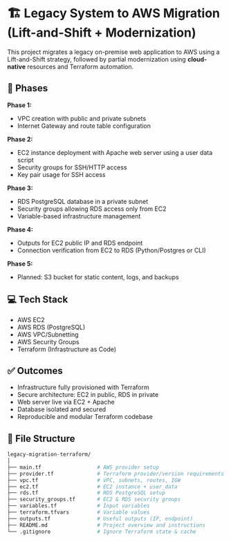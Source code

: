 # 🏗️ Legacy System to AWS Migration (Lift-and-Shift + Modernization)

This project migrates a legacy on-premise web application to AWS using a Lift-and-Shift strategy, followed by partial modernization using **cloud-native** resources and Terraform automation.

## 🔧 Phases

**Phase 1:**  
- VPC creation with public and private subnets  
- Internet Gateway and route table configuration

**Phase 2:**  
- EC2 instance deployment with Apache web server using a user data script  
- Security groups for SSH/HTTP access  
- Key pair usage for SSH access

**Phase 3:**  
- RDS PostgreSQL database in a private subnet  
- Security groups allowing RDS access only from EC2  
- Variable-based infrastructure management

**Phase 4:**  
- Outputs for EC2 public IP and RDS endpoint  
- Connection verification from EC2 to RDS (Python/Postgres or CLI)

**Phase 5:**  
- Planned: S3 bucket for static content, logs, and backups

## 💻 Tech Stack

- AWS EC2
- AWS RDS (PostgreSQL)
- AWS VPC/Subnetting
- AWS Security Groups
- Terraform (Infrastructure as Code)

## ✅ Outcomes

- Infrastructure fully provisioned with Terraform  
- Secure architecture: EC2 in public, RDS in private  
- Web server live via EC2 + Apache  
- Database isolated and secured  
- Reproducible and modular Terraform codebase

## 📂 File Structure

```bash
legacy-migration-terraform/
│
├── main.tf                  # AWS provider setup
├── provider.tf              # Terraform provider/version requirements
├── vpc.tf                   # VPC, subnets, routes, IGW
├── ec2.tf                   # EC2 instance + user_data
├── rds.tf                   # RDS PostgreSQL setup
├── security_groups.tf       # EC2 & RDS security groups
├── variables.tf             # Input variables
├── terraform.tfvars         # Variable values
├── outputs.tf               # Useful outputs (IP, endpoint)
├── README.md                # Project overview and instructions
└── .gitignore               # Ignore Terraform state & cache

